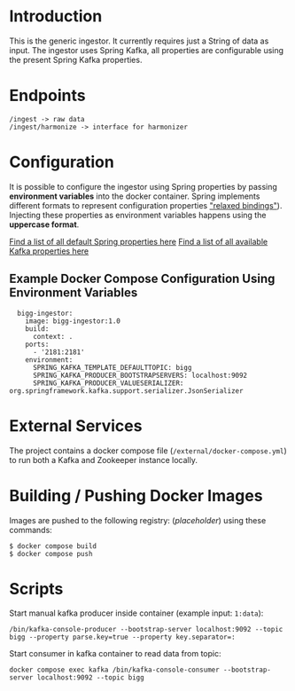 # Introduction

This is the generic ingestor. It currently requires just a String of data as input. The ingestor uses Spring Kafka, all properties are configurable using the present Spring Kafka properties.


# Endpoints

```
/ingest -> raw data
/ingest/harmonize -> interface for harmonizer
```


# Configuration

It is possible to configure the ingestor using Spring properties by passing **environment variables** into the docker container. Spring implements different formats to represent configuration properties ["relaxed bindings"](https://docs.spring.io/spring-boot/docs/2.0.x/reference/html/boot-features-external-config.html#boot-features-external-config-relaxed-binding)). Injecting these properties as environment variables happens using the **uppercase format**.

[Find a list of all default Spring properties here](https://docs.spring.io/spring-boot/docs/current/reference/html/application-properties.html)
[Find a list of all available Kafka properties here](https://gist.github.com/geunho/77f3f9a112ea327457353aa407328771)

## Example Docker Compose Configuration Using Environment Variables

```
  bigg-ingestor:
    image: bigg-ingestor:1.0
    build:
      context: .
    ports:
      - '2181:2181'
    environment:
      SPRING_KAFKA_TEMPLATE_DEFAULTTOPIC: bigg
      SPRING_KAFKA_PRODUCER_BOOTSTRAPSERVERS: localhost:9092
      SPRING_KAFKA_PRODUCER_VALUESERIALIZER: org.springframework.kafka.support.serializer.JsonSerializer
```


# External Services

The project contains a docker compose file (`/external/docker-compose.yml`) to run both a Kafka and Zookeeper instance locally.


# Building / Pushing Docker Images

Images are pushed to the following registry: (*placeholder*) using these commands:

```
$ docker compose build
$ docker compose push
```


# Scripts

Start manual kafka producer inside container (example input: `1:data`):

```
/bin/kafka-console-producer --bootstrap-server localhost:9092 --topic bigg --property parse.key=true --property key.separator=:
```

Start consumer in kafka container to read data from topic:

```
docker compose exec kafka /bin/kafka-console-consumer --bootstrap-server localhost:9092 --topic bigg
```
